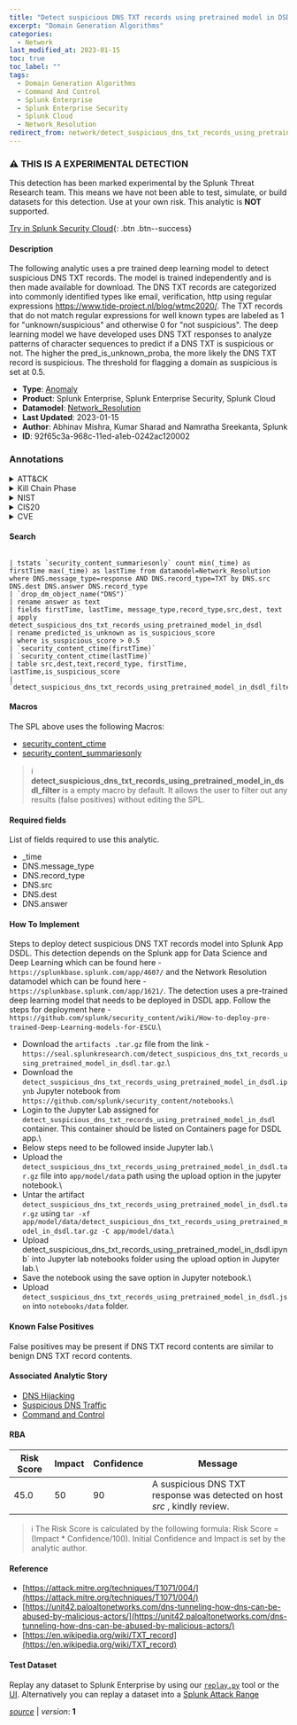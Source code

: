 ```yaml
---
title: "Detect suspicious DNS TXT records using pretrained model in DSDL"
excerpt: "Domain Generation Algorithms"
categories:
  - Network
last_modified_at: 2023-01-15
toc: true
toc_label: ""
tags:
  - Domain Generation Algorithms
  - Command And Control
  - Splunk Enterprise
  - Splunk Enterprise Security
  - Splunk Cloud
  - Network_Resolution
redirect_from: network/detect_suspicious_dns_txt_records_using_pretrained_model_in_dsdl/
---
```


### :warning: THIS IS A EXPERIMENTAL DETECTION
This detection has been marked experimental by the Splunk Threat Research team. This means we have not been able to test, simulate, or build datasets for this detection. Use at your own risk. This analytic is **NOT** supported.


[Try in Splunk Security Cloud](https://www.splunk.com/en_us/cyber-security.html){: .btn .btn--success}

#### Description

The following analytic uses a pre trained deep learning model to detect suspicious DNS TXT records. The model is trained independently and is then made available for download. The DNS TXT records are categorized into commonly identified types like email, verification, http using regular expressions https://www.tide-project.nl/blog/wtmc2020/. The TXT records that do not match regular expressions for well known types are labeled as 1 for &#34;unknown/suspicious&#34; and otherwise 0 for &#34;not suspicious&#34;. The deep learning model we have developed uses DNS TXT responses to analyze patterns of character sequences to predict if a DNS TXT is suspicious or not. The higher the pred_is_unknown_proba, the more likely the DNS TXT record is suspicious. The threshold for flagging a domain as suspicious is set at 0.5.

- **Type**: [Anomaly](https://github.com/splunk/security_content/wiki/Detection-Analytic-Types)
- **Product**: Splunk Enterprise, Splunk Enterprise Security, Splunk Cloud
- **Datamodel**: [Network_Resolution](https://docs.splunk.com/Documentation/CIM/latest/User/NetworkResolution)
- **Last Updated**: 2023-01-15
- **Author**: Abhinav Mishra, Kumar Sharad and Namratha Sreekanta, Splunk
- **ID**: 92f65c3a-968c-11ed-a1eb-0242ac120002

### Annotations
<details>
  <summary>ATT&CK</summary>

<div markdown="1">

#### [ATT&CK](https://attack.mitre.org/)

| ID          | Technique   | Tactic         |
| ----------- | ----------- |--------------- |
| [T1568.002](https://attack.mitre.org/techniques/T1568/002/) | Domain Generation Algorithms | Command And Control |

</div>
</details>


<details>
  <summary>Kill Chain Phase</summary>

<div markdown="1">

* Command and Control


</div>
</details>


<details>
  <summary>NIST</summary>

<div markdown="1">

* DE.AE



</div>
</details>

<details>
  <summary>CIS20</summary>

<div markdown="1">

* CIS 13



</div>
</details>

<details>
  <summary>CVE</summary>

<div markdown="1">


</div>
</details>


#### Search

```

| tstats `security_content_summariesonly` count min(_time) as firstTime max(_time) as lastTime from datamodel=Network_Resolution where DNS.message_type=response AND DNS.record_type=TXT by DNS.src DNS.dest DNS.answer DNS.record_type 
| `drop_dm_object_name("DNS")` 
| rename answer as text 
| fields firstTime, lastTime, message_type,record_type,src,dest, text 
| apply detect_suspicious_dns_txt_records_using_pretrained_model_in_dsdl 
| rename predicted_is_unknown as is_suspicious_score 
| where is_suspicious_score > 0.5 
| `security_content_ctime(firstTime)` 
| `security_content_ctime(lastTime)` 
| table src,dest,text,record_type, firstTime, lastTime,is_suspicious_score 
| `detect_suspicious_dns_txt_records_using_pretrained_model_in_dsdl_filter`
```

#### Macros
The SPL above uses the following Macros:
* [security_content_ctime](https://github.com/splunk/security_content/blob/develop/macros/security_content_ctime.yml)
* [security_content_summariesonly](https://github.com/splunk/security_content/blob/develop/macros/security_content_summariesonly.yml)

> :information_source:
> **detect_suspicious_dns_txt_records_using_pretrained_model_in_dsdl_filter** is a empty macro by default. It allows the user to filter out any results (false positives) without editing the SPL.



#### Required fields
List of fields required to use this analytic.
* _time
* DNS.message_type
* DNS.record_type
* DNS.src
* DNS.dest
* DNS.answer



#### How To Implement
Steps to deploy detect suspicious DNS TXT records model into Splunk App DSDL. This detection depends on the Splunk app for Data Science and Deep Learning which can be found here - `https://splunkbase.splunk.com/app/4607/` and the Network Resolution datamodel which can be found here - `https://splunkbase.splunk.com/app/1621/`. The detection uses a pre-trained deep learning model that needs to be deployed in DSDL app. Follow the steps for deployment here - `https://github.com/splunk/security_content/wiki/How-to-deploy-pre-trained-Deep-Learning-models-for-ESCU`.\
* Download the `artifacts .tar.gz` file from the link - `https://seal.splunkresearch.com/detect_suspicious_dns_txt_records_using_pretrained_model_in_dsdl.tar.gz`.\
* Download the `detect_suspicious_dns_txt_records_using_pretrained_model_in_dsdl.ipynb` Jupyter notebook from `https://github.com/splunk/security_content/notebooks`.\
* Login to the Jupyter Lab assigned for  `detect_suspicious_dns_txt_records_using_pretrained_model_in_dsdl` container. This container should be listed on Containers page for DSDL app.\
* Below steps need to be followed inside Jupyter lab.\
* Upload the `detect_suspicious_dns_txt_records_using_pretrained_model_in_dsdl.tar.gz` file into `app/model/data` path using the upload option in the jupyter notebook.\
* Untar the artifact `detect_suspicious_dns_txt_records_using_pretrained_model_in_dsdl.tar.gz` using `tar -xf app/model/data/detect_suspicious_dns_txt_records_using_pretrained_model_in_dsdl.tar.gz -C app/model/data`.\
* Upload detect_suspicious_dns_txt_records_using_pretrained_model_in_dsdl.ipynb` into Jupyter lab notebooks folder using the upload option in Jupyter lab.\
* Save the notebook using the save option in Jupyter notebook.\
* Upload `detect_suspicious_dns_txt_records_using_pretrained_model_in_dsdl.json` into `notebooks/data` folder.
#### Known False Positives
False positives may be present if DNS TXT record contents are similar to benign DNS TXT record contents.

#### Associated Analytic Story
* [DNS Hijacking](/stories/dns_hijacking)
* [Suspicious DNS Traffic](/stories/suspicious_dns_traffic)
* [Command and Control](/stories/command_and_control)




#### RBA

| Risk Score  | Impact      | Confidence   | Message      |
| ----------- | ----------- |--------------|--------------|
| 45.0 | 50 | 90 | A suspicious DNS TXT response was detected on host $src$ , kindly review. |


> :information_source:
> The Risk Score is calculated by the following formula: Risk Score = (Impact * Confidence/100). Initial Confidence and Impact is set by the analytic author.


#### Reference

* [https://attack.mitre.org/techniques/T1071/004/](https://attack.mitre.org/techniques/T1071/004/)
* [https://unit42.paloaltonetworks.com/dns-tunneling-how-dns-can-be-abused-by-malicious-actors/](https://unit42.paloaltonetworks.com/dns-tunneling-how-dns-can-be-abused-by-malicious-actors/)
* [https://en.wikipedia.org/wiki/TXT_record](https://en.wikipedia.org/wiki/TXT_record)



#### Test Dataset
Replay any dataset to Splunk Enterprise by using our [`replay.py`](https://github.com/splunk/attack_data#using-replaypy) tool or the [UI](https://github.com/splunk/attack_data#using-ui).
Alternatively you can replay a dataset into a [Splunk Attack Range](https://github.com/splunk/attack_range#replay-dumps-into-attack-range-splunk-server)




[*source*](https://github.com/splunk/security_content/tree/develop/detections/network/detect_suspicious_dns_txt_records_using_pretrained_model_in_dsdl.yml) \| *version*: **1**
